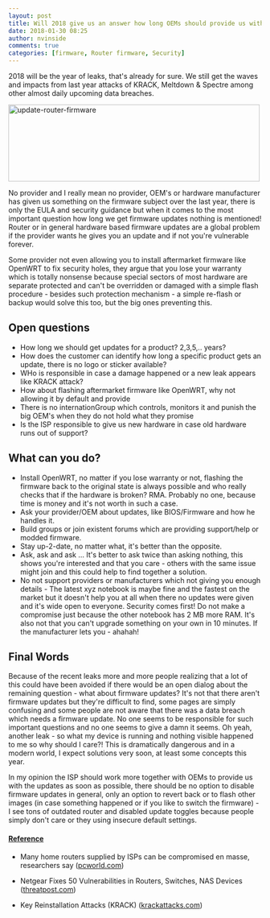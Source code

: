 ```yaml
---
layout: post
title: Will 2018 give us an answer how long OEMs should provide us with firmware updates?
date: 2018-01-30 08:25
author: nvinside
comments: true
categories: [firmware, Router firmware, Security]
---
```

2018 will be the year of leaks, that's already for sure. We still get the waves and impacts from last year attacks of KRACK, Meltdown &amp; Spectre among other almost daily upcoming data breaches.

<img class="size-full wp-image-2395 aligncenter" src="https://chefkochblog.files.wordpress.com/2018/01/update-router-firmware.png" alt="update-router-firmware" width="500" height="153" />

<!--more-->

No provider and I really mean no provider, OEM's or hardware manufacturer has given us something on the firmware subject over the last year, there is only the EULA and security guidance but when it comes to the most important question how long we get firmware updates nothing is mentioned! Router or in general hardware based firmware updates are a global problem if the provider wants he gives you an update and if not you're vulnerable forever.

Some provider not even allowing you to install aftermarket firmware like OpenWRT to fix security holes, they argue that you lose your warranty which is totally nonsense because special sectors of most hardware are separate protected and can't be overridden or damaged with a simple flash procedure - besides such protection mechanism - a simple re-flash or backup would solve this too, but the big ones preventing this.

<h2>Open questions</h2>

<ul>
    <li>How long we should get updates for a product? 2,3,5,.. years?</li>
    <li>How does the customer can identify how long a specific product gets an update, there is no logo or sticker available?</li>
    <li>WHo is responsible in case a damage happened or a new leak appears like KRACK attack?</li>
    <li>How about flashing aftermarket firmware like OpenWRT, why not allowing it by default and provide</li>
    <li>There is no internationGroup which controls, monitors it and punish the big OEM's when they do not hold what they promise</li>
    <li>Is the ISP responsible to give us new hardware in case old hardware runs out of support?</li>
</ul>

<h2>What can you do?</h2>

<ul>
    <li>Install OpenWRT, no matter if you lose warranty or not, flashing the firmware back to the original state is always possible and who really checks that if the hardware is broken? RMA. Probably no one, because time is money and it's not worth in such a case.</li>
    <li>Ask your provider/OEM about updates, like BIOS/Firmware and how he handles it.</li>
    <li>Build groups or join existent forums which are providing support/help or modded firmware.</li>
    <li>Stay up-2-date, no matter what, it's better than the opposite.</li>
    <li>Ask, ask and ask ... It's better to ask twice than asking nothing, this shows you're interested and that you care - others with the same issue might join and this could help to find together a solution.</li>
    <li>No not support providers or manufacturers which not giving you enough details - The latest xyz notebook is maybe fine and the fastest on the market but it doesn't help you at all when there no updates were given and it's wide open to everyone. Security comes first! Do not make a compromise just because the other notebook has 2 MB more RAM. It's also not that you can't upgrade something on your own in 10 minutes. If the manufacturer lets you - ahahah!</li>
</ul>

<h2>Final Words</h2>

Because of the recent leaks more and more people realizing that a lot of this could have been avoided if there would be an open dialog about the remaining question - what about firmware updates? It's not that there aren't firmware updates but they're difficult to find, some pages are simply confusing and some people are not aware that there was a data breach which needs a firmware update. No one seems to be responsible for such important questions and no one seems to give a damn it seems. Oh yeah, another leak - so what my device is running and nothing visible happened to me so why should I care?! This is dramatically dangerous and in a modern world, I expect solutions very soon, at least some concepts this year.

In my opinion the ISP should work more together with OEMs to provide us with the updates as soon as possible, there should be no option to disable firmware updates in general, only an option to revert back or to flash other images (in case something happened or if you like to switch the firmware) - I see tons of outdated router and disabled update toggles because people simply don't care or they using insecure default settings.

<h4><span style="text-decoration:underline;">Reference</span></h4>

<ul>
    <li>Many home routers supplied by ISPs can be compromised en masse, researchers say (<a href="https://www.pcworld.com/article/2463480/many-home-routers-supplied-by-isps-can-be-compromised-en-masse-researchers-say.html" rel="noopener">pcworld.com</a>)</li>
    <li>
<p class="entry-title">Netgear Fixes 50 Vulnerabilities in Routers, Switches, NAS Devices (<a href="https://threatpost.com/netgear-fixes-50-vulnerabilities-in-routers-switches-nas-devices/128230/" rel="noopener">threatpost.com</a>)</p>
</li>
    <li>Key Reinstallation Attacks (KRACK) (<a href="https://www.krackattacks.com/" rel="noopener">krackattacks.com</a>)</li>
</ul>
